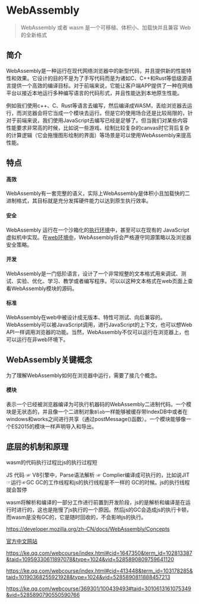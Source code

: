 

# WebAssembly

> WebAssembly 或者 wasm 是一个可移植、体积小、加载快并且兼容 Web 的全新格式

## 简介

WebAssembly是一种运行在现代网络浏览器中的新型代码，并且提供新的性能特性和效果。它设计的目的不是为了手写代码而是为诸如C、C++和Rust等低级源语言提供一个高效的编译目标。对于前端来说，它能让客户端APP提供了一种在网络平台以接近本地运行多种编写语言的代码形式，并且性能达到本地原生性能。

例如我们使用c++、C、Rust等语言去编写，然后编译成WASM，丢给浏览器去运行，而浏览器会将它当成一个模块去运行。但是它的使用场合还是比较局限的，针对于前端来说，我们使用JavaScript去编写已经是足够了。但当我们对某些内容性能要求非常高的时候，比如说一些游戏、绘制比较复杂的canvas时它背后复杂的计算逻辑（它会拖慢图形绘制的界面）等场景是可以使用WebAssembly来提高性能。

## 特点

#### 高效

WebAssembly有一套完整的语义，实际上WebAssembly是体积小且加载快的二进制格式，其目标就是充分发挥硬件能力以达到原生执行效率。

#### 安全

WebAssembly 运行在一个沙箱化的[执行环境](https://www.wasm.com.cn/docs/semantics/#linear-memory)中，甚至可以在现有的 JavaScript 虚拟机中实现。在[web环境中](https://www.wasm.com.cn/docs/web/)，WebAssembly将会严格遵守同源策略以及浏览器安全策略。

#### 开发

WebAssembly是一门低阶语言，设计了一个非常规整的文本格式用来调试、测试、实验、优化、学习、教学或者编写程序。可以以这种文本格式在web页面上查看WebAssembly模块的源码。

#### 标准

WebAssembly在web中被设计成无版本、特性可测试、向后兼容的。WebAssembly可以被JavaScript调用，进行JavaScript的上下文，也可以想Web API一样调用浏览器的功能。当然，WebAssembly不仅可以运行在浏览器上，也可以运行在非web环境下。

## WebAssembly关键概念

为了理解WebAssembly如何在浏览器中运行，需要了接几个概念。

#### 模块

表示一个已经被浏览器编译为可执行机器码的WebAssembly二进制代码。一个模块是无状态的，并且像一个二进制对象`Blob`一样能够被缓存带IndexDB中或者在windows和works之间进行共享（通过postMessage()函数）。一个模块能够像一个ES2015的模块一样声明导入和导出。

##  底层的机制和原理

wasm的代码执行过程比js的执行过程短

JS  代码 ☞ V8引擎中，Parse语法解析 ☞ Complier编译成可执行的，比如说JIT ☞运行☞GC GC的工作线程和js的执行线程是不一样的 GC的时候。js的执行线程就会暂停

wasm将解析和编译的一部分工作进行前置到开发阶段，js的是解析和编译是在运行时进行的，这也是拖慢了js执行的一个原因。然后js的GC会造成js的执行卡顿，而wasm是没有GC的，它是随时回收的，不会影响js的执行。



https://developer.mozilla.org/zh-CN/docs/WebAssembly/Concepts

[官方中文网站](https://www.wasm.com.cn/)



https://ke.qq.com/webcourse/index.html#cid=1647350&term_id=102813387&taid=10959330611897078&type=1024&vid=5285890809759641120



https://ke.qq.com/webcourse/index.html#cid=413448&term_id=103178285&taid=10190368255921928&type=1024&vid=5285890811888457213



https://ke.qq.com/webcourse/369301/100439493#taid=3010613161075349&vid=5285890790550590766

